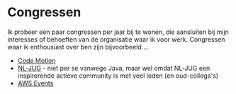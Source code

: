 # Congressen

Ik probeer een paar congressen per jaar bij te wonen, die aansluiten bij mijn interesses of behoeften van de organisatie waar ik voor werk. Congressen waar ik enthousiast over ben zijn bijvoorbeeld ...

- [Code Motion](https://www.codemotion.com/)
- [NL-JUG](https://nljug.org/) - niet per se vanwege Java, maar wel omdat NL-JUG een inspirerende actieve community is met veel leden (en oud-collega's)
- [AWS Events](https://aws.amazon.com/events/)
